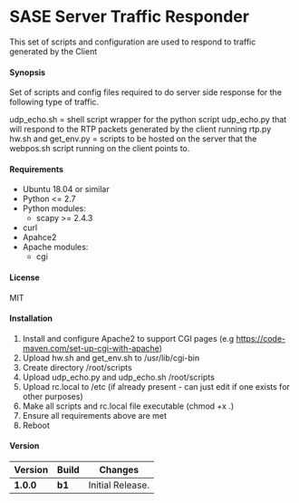 # SASE Server Traffic Responder

This set of scripts and configuration are used to respond to traffic generated by the Client 

#### Synopsis

Set of scripts and config files required to do server side response for the following type of traffic.

udp_echo.sh = shell script wrapper for the python script udp_echo.py that will respond to the RTP packets generated by the client running rtp.py
hw.sh and get_env.py = scripts to be hosted on the server that the webpos.sh script running on the client points to.

#### Requirements

* Ubuntu 18.04 or similar
* Python <= 2.7 
* Python modules:
  * scapy >= 2.4.3
* curl 
* Apahce2
* Apache modules:
    * cgi


#### License

MIT

#### Installation

1. Install and configure Apache2 to support CGI pages (e.g https://code-maven.com/set-up-cgi-with-apache)
2. Upload hw.sh and get_env.sh to /usr/lib/cgi-bin
3. Create directory /root/scripts 
4. Upload udp_echo.py and udp_echo.sh /root/scripts
5. Upload rc.local to /etc (if already present - can just edit if one exists for other purposes)
6. Make all scripts and rc.local file executable (chmod +x *.*)
7. Ensure all requirements above are met
8. Reboot


#### Version

| Version | Build | Changes |
| ------- | ----- | ------- |
| **1.0.0** | **b1** | Initial Release. |
